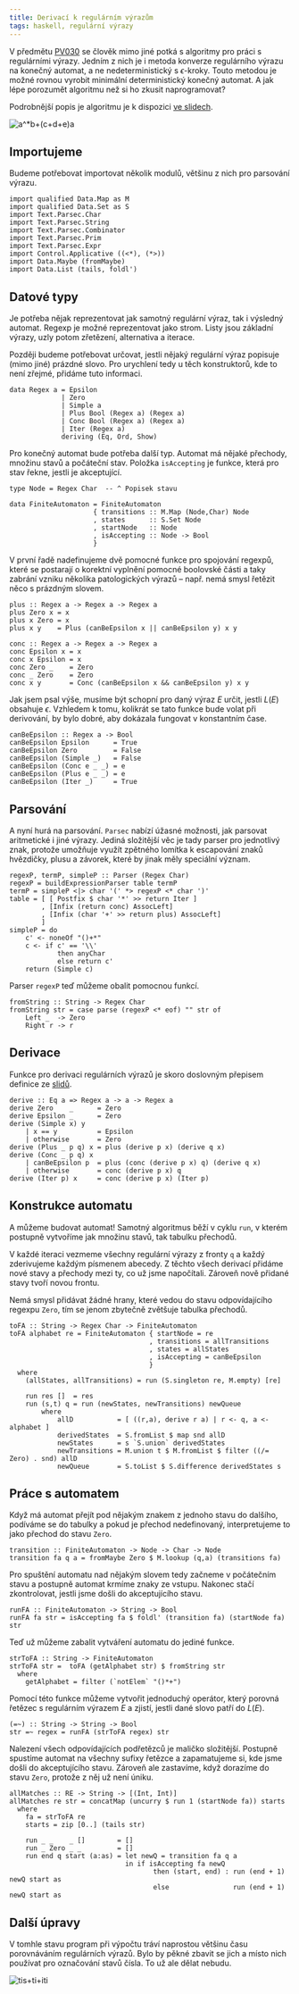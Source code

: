 ```yaml
---
title: Derivací k regulárním výrazům
tags: haskell, regulární výrazy
---
```


V předmětu [PV030] se člověk mimo jiné potká s algoritmy pro práci s
regulárními výrazy. Jedním z nich je i metoda konverze regulárního výrazu na
konečný automat, a ne nedeterministický s $\epsilon$-kroky. Touto metodou je
možné rovnou vyrobit minimální deterministický konečný automat. A jak lépe
porozumět algoritmu než si ho zkusit naprogramovat?

Podrobnější popis je algoritmu je k dispozici [ve slidech][slidy].

![$a^*b+(c+d+e)a$](/images/regex0.png)

## Importujeme

Budeme potřebovat importovat několik modulů, většinu z nich pro parsování
výrazu.

~~~~~~~~~~~~~~~~~~~~~~~~~~~~~~~~~~~~~~~~~~~~~~~~~~~~~ {.haskell}
import qualified Data.Map as M
import qualified Data.Set as S
import Text.Parsec.Char
import Text.Parsec.String
import Text.Parsec.Combinator
import Text.Parsec.Prim
import Text.Parsec.Expr
import Control.Applicative ((<*), (*>))
import Data.Maybe (fromMaybe)
import Data.List (tails, foldl')
~~~~~~~~~~~~~~~~~~~~~~~~~~~~~~~~~~~~~~~~~~~~~~~~~~~~~~~~~~~~~~~~


## Datové typy

Je potřeba nějak reprezentovat jak samotný regulární výraz, tak i výsledný
automat. Regexp je možné reprezentovat jako strom. Listy jsou základní výrazy,
uzly potom zřetězení, alternativa a iterace.

Později budeme potřebovat určovat, jestli nějaký regulární výraz popisuje (mimo
jiné) prázdné slovo. Pro urychlení tedy u těch konstruktorů, kde to není
zřejmé, přidáme tuto informaci.

~~~~~~~~~~~~~~~~~~~~~~~~~~~~~~~~~~~~~~~~~~~~~~~~~~~~~ {.haskell}
data Regex a = Epsilon
             | Zero
             | Simple a
             | Plus Bool (Regex a) (Regex a)
             | Conc Bool (Regex a) (Regex a)
             | Iter (Regex a)
             deriving (Eq, Ord, Show)
~~~~~~~~~~~~~~~~~~~~~~~~~~~~~~~~~~~~~~~~~~~~~~~~~~~~~~~~~~~~~~~~

Pro konečný automat bude potřeba další typ. Automat má nějaké přechody, množinu
stavů a počáteční stav. Položka `isAccepting` je funkce, která pro stav řekne,
jestli je akceptující.

~~~~~~~~~~~~~~~~~~~~~~~~~~~~~~~~~~~~~~~~~~~~~~~~~~~~~ {.haskell}
type Node = Regex Char  -- ^ Popisek stavu

data FiniteAutomaton = FiniteAutomaton
                     { transitions :: M.Map (Node,Char) Node
                     , states      :: S.Set Node
                     , startNode   :: Node
                     , isAccepting :: Node -> Bool
                     }
~~~~~~~~~~~~~~~~~~~~~~~~~~~~~~~~~~~~~~~~~~~~~~~~~~~~~~~~~~~~~~~~

V první řadě nadefinujeme dvě pomocné funkce pro spojování regexpů, které se
postarají o korektní vyplnění pomocné boolovské části a taky zabrání vzniku
několika patologických výrazů – např. nemá smysl řetězit něco s prázdným
slovem.

~~~~~~~~~~~~~~~~~~~~~~~~~~~~~~~~~~~~~~~~~~~~~~~~~~~~~ {.haskell}
plus :: Regex a -> Regex a -> Regex a
plus Zero x = x
plus x Zero = x
plus x y    = Plus (canBeEpsilon x || canBeEpsilon y) x y

conc :: Regex a -> Regex a -> Regex a
conc Epsilon x = x
conc x Epsilon = x
conc Zero _    = Zero
conc _ Zero    = Zero
conc x y       = Conc (canBeEpsilon x && canBeEpsilon y) x y
~~~~~~~~~~~~~~~~~~~~~~~~~~~~~~~~~~~~~~~~~~~~~~~~~~~~~~~~~~~~~~~~

Jak jsem psal výše, musíme být schopní pro daný výraz $E$ určit, jestli $L(E)$
obsahuje $\epsilon$. Vzhledem k tomu, kolikrát se tato funkce bude volat při
derivování, by bylo dobré, aby dokázala fungovat v konstantním čase.

~~~~~~~~~~~~~~~~~~~~~~~~~~~~~~~~~~~~~~~~~~~~~~~~~~~~~ {.haskell}
canBeEpsilon :: Regex a -> Bool
canBeEpsilon Epsilon      = True
canBeEpsilon Zero         = False
canBeEpsilon (Simple _)   = False
canBeEpsilon (Conc e _ _) = e
canBeEpsilon (Plus e _ _) = e
canBeEpsilon (Iter _)     = True
~~~~~~~~~~~~~~~~~~~~~~~~~~~~~~~~~~~~~~~~~~~~~~~~~~~~~~~~~~~~~~~~


## Parsování

A nyní hurá na parsování. `Parsec` nabízí úžasné možnosti, jak parsovat
aritmetické i jiné výrazy. Jediná složitější věc je tady parser pro jednotlivý
znak, protože umožňuje využít zpětného lomítka k escapování znaků hvězdičky,
plusu a závorek, které by jinak měly speciální význam.

~~~~~~~~~~~~~~~~~~~~~~~~~~~~~~~~~~~~~~~~~~~~~~~~~~~~~ {.haskell}
regexP, termP, simpleP :: Parser (Regex Char)
regexP = buildExpressionParser table termP
termP = simpleP <|> char '(' *> regexP <* char ')'
table = [ [ Postfix $ char '*' >> return Iter ]
        , [Infix (return conc) AssocLeft]
        , [Infix (char '+' >> return plus) AssocLeft]
        ]
simpleP = do
    c' <- noneOf "()+*"
    c <- if c' == '\\'
            then anyChar
            else return c'
    return (Simple c)
~~~~~~~~~~~~~~~~~~~~~~~~~~~~~~~~~~~~~~~~~~~~~~~~~~~~~~~~~~~~~~~~

Parser `regexP` teď můžeme obalit pomocnou funkcí.

~~~~~~~~~~~~~~~~~~~~~~~~~~~~~~~~~~~~~~~~~~~~~~~~~~~~~ {.haskell}
fromString :: String -> Regex Char
fromString str = case parse (regexP <* eof) "" str of
    Left _  -> Zero
    Right r -> r
~~~~~~~~~~~~~~~~~~~~~~~~~~~~~~~~~~~~~~~~~~~~~~~~~~~~~~~~~~~~~~~~


## Derivace

Funkce pro derivaci regulárních výrazů je skoro doslovným přepisem definice ze
[slidů][slidy].

~~~~~~~~~~~~~~~~~~~~~~~~~~~~~~~~~~~~~~~~~~~~~~~~~~~~~ {.haskell}
derive :: Eq a => Regex a -> a -> Regex a
derive Zero    _      = Zero
derive Epsilon _      = Zero
derive (Simple x) y
    | x == y          = Epsilon
    | otherwise       = Zero
derive (Plus _ p q) x = plus (derive p x) (derive q x)
derive (Conc _ p q) x
    | canBeEpsilon p  = plus (conc (derive p x) q) (derive q x)
    | otherwise       = conc (derive p x) q
derive (Iter p) x     = conc (derive p x) (Iter p)
~~~~~~~~~~~~~~~~~~~~~~~~~~~~~~~~~~~~~~~~~~~~~~~~~~~~~~~~~~~~~~~~


## Konstrukce automatu

A můžeme budovat automat! Samotný algoritmus běží v cyklu `run`, v kterém
postupně vytvoříme jak množinu stavů, tak tabulku přechodů.

V každé iteraci vezmeme všechny regulární výrazy z fronty `q` a každý
zderivujeme každým písmenem abecedy. Z těchto všech derivací přidáme nové stavy
a přechody mezi ty, co už jsme napočítali. Zároveň nově přidané stavy tvoří
novou frontu.

Nemá smysl přidávat žádné hrany, které vedou do stavu odpovídajícího regexpu
`Zero`, tím se jenom zbytečně zvětšuje tabulka přechodů.

~~~~~~~~~~~~~~~~~~~~~~~~~~~~~~~~~~~~~~~~~~~~~~~~~~~~~ {.haskell}
toFA :: String -> Regex Char -> FiniteAutomaton
toFA alphabet re = FiniteAutomaton { startNode = re
                                   , transitions = allTransitions
                                   , states = allStates
                                   , isAccepting = canBeEpsilon
                                   }
  where
    (allStates, allTransitions) = run (S.singleton re, M.empty) [re]

    run res []  = res
    run (s,t) q = run (newStates, newTransitions) newQueue
        where
            allD           = [ ((r,a), derive r a) | r <- q, a <- alphabet ]
            derivedStates  = S.fromList $ map snd allD
            newStates      = s `S.union` derivedStates
            newTransitions = M.union t $ M.fromList $ filter ((/= Zero) . snd) allD
            newQueue       = S.toList $ S.difference derivedStates s
~~~~~~~~~~~~~~~~~~~~~~~~~~~~~~~~~~~~~~~~~~~~~~~~~~~~~~~~~~~~~~~~


## Práce s automatem

Když má automat přejít pod nějakým znakem z jednoho stavu do dalšího, podíváme
se do tabulky a pokud je přechod nedefinovaný, interpretujeme to jako přechod
do stavu `Zero`.

~~~~~~~~~~~~~~~~~~~~~~~~~~~~~~~~~~~~~~~~~~~~~~~~~~~~~ {.haskell}
transition :: FiniteAutomaton -> Node -> Char -> Node
transition fa q a = fromMaybe Zero $ M.lookup (q,a) (transitions fa)
~~~~~~~~~~~~~~~~~~~~~~~~~~~~~~~~~~~~~~~~~~~~~~~~~~~~~~~~~~~~~~~~

Pro spuštění automatu nad nějakým slovem tedy začneme v počátečním stavu a
postupně automat krmíme znaky ze vstupu. Nakonec stačí zkontrolovat, jestli
jsme došli do akceptujícího stavu.

~~~~~~~~~~~~~~~~~~~~~~~~~~~~~~~~~~~~~~~~~~~~~~~~~~~~~ {.haskell}
runFA :: FiniteAutomaton -> String -> Bool
runFA fa str = isAccepting fa $ foldl' (transition fa) (startNode fa) str
~~~~~~~~~~~~~~~~~~~~~~~~~~~~~~~~~~~~~~~~~~~~~~~~~~~~~~~~~~~~~~~~

Teď už můžeme zabalit vytváření automatu do jediné funkce.

~~~~~~~~~~~~~~~~~~~~~~~~~~~~~~~~~~~~~~~~~~~~~~~~~~~~~ {.haskell}
strToFA :: String -> FiniteAutomaton
strToFA str =  toFA (getAlphabet str) $ fromString str
  where
    getAlphabet = filter (`notElem` "()*+")
~~~~~~~~~~~~~~~~~~~~~~~~~~~~~~~~~~~~~~~~~~~~~~~~~~~~~~~~~~~~~~~~

Pomocí této funkce můžeme vytvořit jednoduchý operátor, který porovná řetězec s
regulárním výrazem $E$ a zjistí, jestli dané slovo patří do $L(E)$.

~~~~~~~~~~~~~~~~~~~~~~~~~~~~~~~~~~~~~~~~~~~~~~~~~~~~~ {.haskell}
(=~) :: String -> String -> Bool
str =~ regex = runFA (strToFA regex) str
~~~~~~~~~~~~~~~~~~~~~~~~~~~~~~~~~~~~~~~~~~~~~~~~~~~~~~~~~~~~~~~~

Nalezení všech odpovídajících podřetězců je maličko složitější. Postupně
spustíme automat na všechny sufixy řetězce a zapamatujeme si, kde jsme došli do
akceptujícího stavu. Zároveň ale zastavíme, když dorazíme do stavu `Zero`,
protože z něj už není úniku.

~~~~~~~~~~~~~~~~~~~~~~~~~~~~~~~~~~~~~~~~~~~~~~~~~~~~~ {.haskell}
allMatches :: RE -> String -> [(Int, Int)]
allMatches re str = concatMap (uncurry $ run 1 (startNode fa)) starts
  where
    fa = strToFA re
    starts = zip [0..] (tails str)

    run _ _    _ []        = []
    run _ Zero _ _         = []
    run end q start (a:as) = let newQ = transition fa q a
                             in if isAccepting fa newQ
                                    then (start, end) : run (end + 1) newQ start as
                                    else                run (end + 1) newQ start as
~~~~~~~~~~~~~~~~~~~~~~~~~~~~~~~~~~~~~~~~~~~~~~~~~~~~~~~~~~~~~~~~

## Další úpravy

V tomhle stavu program při výpočtu tráví naprostou většinu času porovnáváním
regulárních výrazů. Bylo by pěkné zbavit se jich a místo nich používat pro
označování stavů čísla. To už ale dělat nebudu.

![tis+ti+iti](/images/regex1.png)


[PV030]: http://www.fi.muni.cz/~sojka/PV030/
[slidy]: http://www.fi.muni.cz/~sojka/PV030/2012-03-15.pdf
